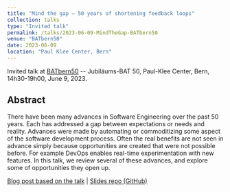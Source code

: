 ```yaml
---
title: "Mind the gap — 50 years of shortening feedback loops"
collection: talks
type: "Invited talk"
permalink: /talks/2023-06-09-MindTheGap-BATbern50
venue: "BATbern50"
date: 2023-06-09
location: "Paul Klee Center, Bern"
---
```


Invited talk at [BATbern50](https://www.berner-architekten-treffen.ch) -- Jubiläums-BAT 50, Paul-Klee Center, Bern, 14h30-19h00, June 9, 2023.

## Abstract

There have been many advances in Software Engineering over the past 50 years.
Each has addressed a gap between expectations or needs and reality.
Advances were made by automating or commoditizing some aspect of the software development process.
Often the real benefits are not seen in advance simply because opportunities are created that were not possible before.
For example DevOps enables real-time experimentation with new features.
In this talk, we review several of these advances, and explore some of opportunities they open up.

[Blog post based on the talk](/posts/2023-06-12-MindTheGap)
| [Slides repo (GitHub)](https://github.com/onierstrasz/gt-talks)
